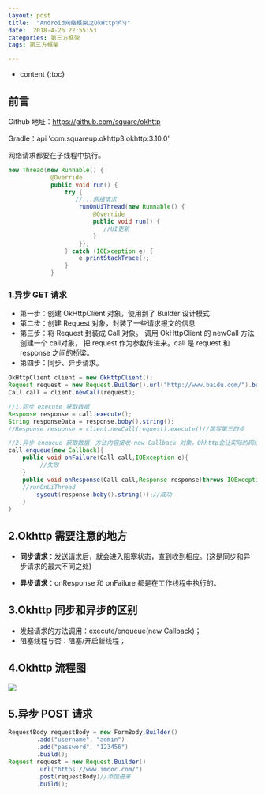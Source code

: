 ```yaml
---
layout: post
title:  "Android网络框架之OkHttp学习"
date:  2018-4-26 22:55:53
categories: 第三方框架
tags: 第三方框架

---
```

* content
{:toc}







## 前言



Github 地址：https://github.com/square/okhttp

Gradle：api 'com.squareup.okhttp3:okhttp:3.10.0'

网络请求都要在子线程中执行。

```java
new Thread(new Runnable() {
            @Override
            public void run() {
                try {
                   //...网络请求
                    runOnUiThread(new Runnable() {
                        @Override
                        public void run() {
                           //UI更新
                        }
                    });
                } catch (IOException e) {
                    e.printStackTrace();
                }
            }
```


### 1.异步 GET 请求

- 第一步：创建  OkHttpClient 对象，使用到了 Builder 设计模式
- 第二步：创建 Request 对象，封装了一些请求报文的信息
- 第三步：将 Request 封装成 Call 对象。
	调用 OkHttpClient 的 newCall 方法创建一个 call对象，
	把 request 作为参数传进来。call 是 request 和 response 之间的桥梁。
- 第四步：同步、异步请求。


```java
OkHttpClient client = new OkHttpClient();
Request request = new Request.Builder().url("http://www.baidu.com/").build();
Call call = client.newCall(request);

//1.同步 execute 获取数据
Response response = call.execute();
String responseData = response.boby().string();
//Response response = client.newCall(request).execute()//简写第三四步

//2.异步 enqueue 获取数据，方法内容接收 new Callback 对象，Okhttp会让实际的网络请求在新的工作线程中执行。在请求成功之后会回调 onResponse 方法，会进行成功之后的数据处理，而请求失败或者请求取消就会回调 onFailure 方法。
call.enqueue(new Callback){
    public void onFailure(Call call,IOException e){
         //失败
    }
    public void onResponse(Call call,Response response)throws IOException{
	//runOnUiThread
        sysout(response.boby().string());//成功
    }
}
```

## 2.Okhttp 需要注意的地方

- **同步请求**：发送请求后，就会进入阻塞状态，直到收到相应。(这是同步和异步请求的最大不同之处)

- **异步请求**：onResponse 和 onFailure 都是在工作线程中执行的。

## 3.Okhttp 同步和异步的区别

- 发起请求的方法调用：execute/enqueue(new Callback)；
- 阻塞线程与否：阻塞/开启新线程；


## 4.Okhttp 流程图

![](https://i.imgur.com/3FRJLeY.png)
 
## 5.异步 POST 请求

```java
RequestBody requestBody = new FormBody.Builder()
        .add("username", "admin")
        .add("password", "123456")
        .build();
Request request = new Request.Builder()
        .url("https://www.imooc.com/")
        .post(requestBody)//添加进来
        .build();
```
